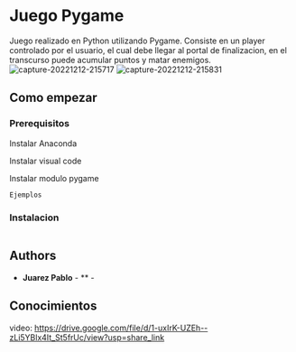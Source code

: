 # Juego Pygame

Juego realizado en Python utilizando Pygame. Consiste en un player controlado por el usuario, el cual debe llegar al portal de finalizacion, en el transcurso puede acumular puntos y matar enemigos. 
![capture-20221212-215717](https://user-images.githubusercontent.com/85888641/207200462-add5581a-dbfe-424c-ba5a-d3ef2361a3cd.png)
![capture-20221212-215831](https://user-images.githubusercontent.com/85888641/207200508-f436ae56-d681-46f6-a63c-3cfe1b90da45.png)



## Como empezar

### Prerequisitos

Instalar Anaconda

Instalar visual code

Instalar modulo pygame


```
Ejemplos
```

### Instalacion

```

```




## Authors

* **Juarez Pablo** - ** - [](https://github.com/juarezpablo)





## Conocimientos


video: https://drive.google.com/file/d/1-uxIrK-UZEh--zLi5YBlx4It_St5frUc/view?usp=share_link
